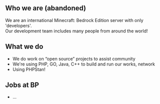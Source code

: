 <!-- <img src="https://raw.githubusercontent.com/blood-pixel/.github/main/bplogo.png" alt="image" width="300" height="auto"> -->

## Who we are (abandoned)
We are an international Minecraft: Bedrock Edition server with only 'developers'. <br/>
Our development team includes many people from around the world! <br/>

## What we do
- We do work on “open source” projects to assist community
- We're using PHP, GO, Java, C++ to build and run our works, network
- Using PHPStan!

## Jobs at BP
- ...
